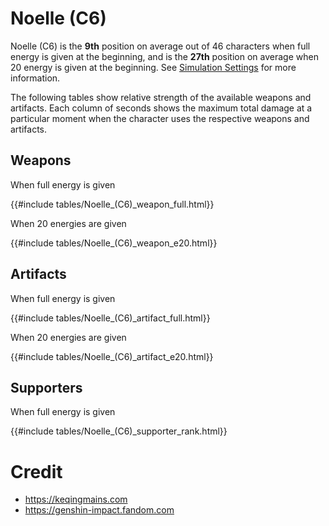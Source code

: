 # Noelle (C6)

Noelle (C6) is the **9th** position on average out of 46
characters when full energy is given at the beginning, and is the
**27th** position on average when 20 energy is given at the
beginning. See [Simulation Settings](./simulation_settings.md) for more
information.

The following tables show relative strength of the available weapons and
artifacts. Each column of seconds shows the maximum total damage at a
particular moment when the character uses the respective weapons and
artifacts.

## Weapons

When full energy is given

{{#include tables/Noelle_(C6)_weapon_full.html}}

When 20 energies are given

{{#include tables/Noelle_(C6)_weapon_e20.html}}

## Artifacts

When full energy is given

{{#include tables/Noelle_(C6)_artifact_full.html}}

When 20 energies are given

{{#include tables/Noelle_(C6)_artifact_e20.html}}

## Supporters

When full energy is given

{{#include tables/Noelle_(C6)_supporter_rank.html}}

# Credit

- <https://keqingmains.com>
- <https://genshin-impact.fandom.com>
